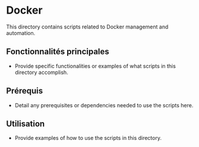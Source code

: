 # Docker

This directory contains scripts related to Docker management and automation.

## Fonctionnalités principales
- Provide specific functionalities or examples of what scripts in this directory accomplish.

## Prérequis
- Detail any prerequisites or dependencies needed to use the scripts here.

## Utilisation
- Provide examples of how to use the scripts in this directory.
